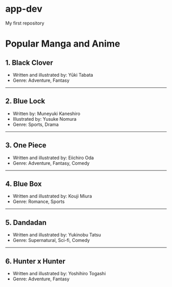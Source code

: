 # app-dev
My first repository
# Popular Manga and Anime

## **1. Black Clover**
- Written and illustrated by: Yūki Tabata  
- Genre: Adventure, Fantasy  


---

## **2. Blue Lock**
- Written by: Muneyuki Kaneshiro  
- Illustrated by: Yusuke Nomura  
- Genre: Sports, Drama  


---

## **3. One Piece**
- Written and illustrated by: Eiichiro Oda  
- Genre: Adventure, Fantasy, Comedy  


---

## **4. Blue Box**
- Written and illustrated by: Kouji Miura  
- Genre: Romance, Sports  


---

## **5. Dandadan**
- Written and illustrated by: Yukinobu Tatsu  
- Genre: Supernatural, Sci-fi, Comedy  


---

## **6. Hunter x Hunter**
- Written and illustrated by: Yoshihiro Togashi  
- Genre: Adventure, Fantasy  

